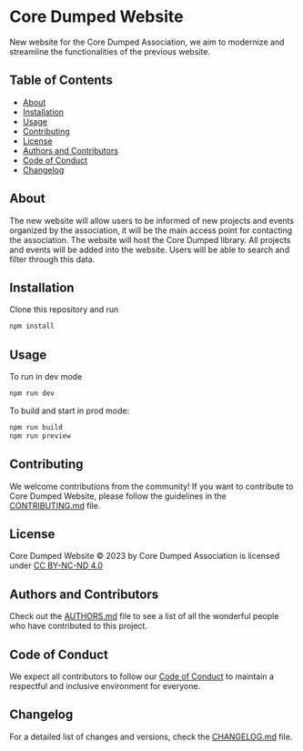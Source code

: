 # Core Dumped Website

New website for the Core Dumped Association, we aim to modernize and streamline the functionalities of the previous website.

## Table of Contents

- [About](#about)
- [Installation](#installation)
- [Usage](#usage)
- [Contributing](#contributing)
- [License](#license)
- [Authors and Contributors](#authors-and-contributors)
- [Code of Conduct](#code-of-conduct)
- [Changelog](#changelog)

## About

The new website will allow users to be informed of new projects and events organized by the association, it will be the main access point for contacting the association.
The website will host the Core Dumped library.
All projects and events will be added into the website. Users will be able to search and filter through this data.

## Installation

Clone this repository and run

```bash
npm install
```

## Usage

To run in dev mode

```bash
npm run dev
```

To build and start in prod mode:

```bash
npm run build
npm run preview
```

## Contributing

We welcome contributions from the community! If you want to contribute to Core Dumped Website, please follow the guidelines in the [CONTRIBUTING.md](CONTRIBUTING.md) file.

## License

Core Dumped Website © 2023 by Core Dumped Association is licensed under [CC BY-NC-ND 4.0](https://creativecommons.org/licenses/by-nc-nd/4.0/?ref=chooser-v1)

## Authors and Contributors

Check out the [AUTHORS.md](AUTHORS.md) file to see a list of all the wonderful people who have contributed to this project.

## Code of Conduct

We expect all contributors to follow our [Code of Conduct](CODE_OF_CONDUCT.md) to maintain a respectful and inclusive environment for everyone.

## Changelog

For a detailed list of changes and versions, check the [CHANGELOG.md](CHANGELOG.md) file.
